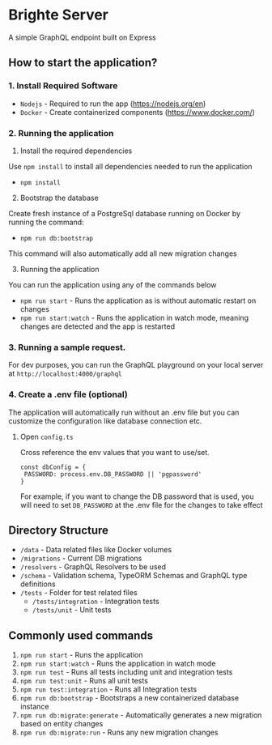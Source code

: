 # Brighte Server

A simple GraphQL endpoint built on Express

## How to start the application?

### 1. Install Required Software

- `Nodejs` - Required to run the app (https://nodejs.org/en)
- `Docker` - Create containerized components (https://www.docker.com/)

### 2. Running the application

1.  Install the required dependencies

Use `npm install` to install all dependencies needed to run the application

- `npm install`

2.  Bootstrap the database

Create fresh instance of a PostgreSql database running on Docker by running the command:

- `npm run db:bootstrap`

This command will also automatically add all new migration changes

3. Running the application

You can run the application using any of the commands below

- `npm run start` - Runs the application as is without automatic restart on changes
- `npm run start:watch` - Runs the application in watch mode, meaning changes are detected and the app is restarted

### 3. Running a sample request.

For dev purposes, you can run the GraphQL playground on your local server at `http://localhost:4000/graphql`

### 4. Create a .env file (optional)

The application will automatically run without an .env file but you can customize the configuration like database connection etc.

1. Open `config.ts`

   Cross reference the env values that you want to use/set.

   ```
   const dbConfig = {
    PASSWORD: process.env.DB_PASSWORD || 'pgpassword'
   }
   ```

   For example, if you want to change the DB password that is used, you will need to set `DB_PASSWORD` at the .env file for the changes to take effect

## Directory Structure

- `/data` - Data related files like Docker volumes
- `/migrations` - Current DB migrations
- `/resolvers` - GraphQL Resolvers to be used
- `/schema` - Validation schema, TypeORM Schemas and GraphQL type definitions
- `/tests` - Folder for test related files
  - `/tests/integration` - Integration tests
  - `/tests/unit` - Unit tests

## Commonly used commands

1. `npm run start` - Runs the application
2. `npm run start:watch` - Runs the application in watch mode
3. `npm run test` - Runs all tests including unit and integration tests
4. `npm run test:unit` - Runs all unit tests
5. `npm run test:integration` - Runs all Integration tests
6. `npm run db:bootstrap` - Bootstraps a new containerized database instance
7. `npm run db:migrate:generate` - Automatically generates a new migration based on entity changes
8. `npm run db:migrate:run` - Runs any new migration changes
